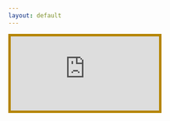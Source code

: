 ```yaml
---
layout: default
---
```

<div class="container"><iframe class="responsive-iframe" src="https://rsph.hosted.panopto.com/Panopto/Pages/Embed.aspx?id=3675d659-7bb0-48b1-a642-adc101190cbd&autoplay=false&offerviewer=true&showtitle=true&showbrand=false&start=0&interactivity=all" style="border: 5px solid #b58500;" allowfullscreen allow="autoplay"></iframe>
</div>
